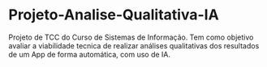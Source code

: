 # Projeto-Analise-Qualitativa-IA
Projeto de TCC do Curso de Sistemas de Informação. Tem como objetivo avaliar a viabilidade tecnica de realizar análises qualitativas dos resultados de um App de forma automática, com uso de IA.
